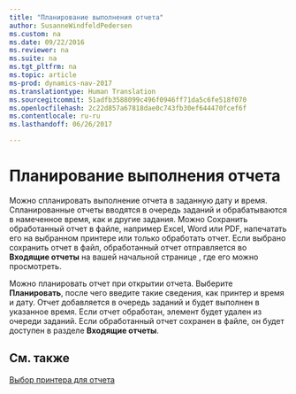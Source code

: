 ```yaml
---
title: "Планирование выполнения отчета"
author: SusanneWindfeldPedersen
ms.custom: na
ms.date: 09/22/2016
ms.reviewer: na
ms.suite: na
ms.tgt_pltfrm: na
ms.topic: article
ms-prod: dynamics-nav-2017
ms.translationtype: Human Translation
ms.sourcegitcommit: 51adfb3588099c496f0946ff71da5c6fe518f070
ms.openlocfilehash: 2c22d857a67818dae0c743fb30ef644470fcef6f
ms.contentlocale: ru-ru
ms.lasthandoff: 06/26/2017

---
```

    
# <a name="schedule-a-report-to-run"></a>Планирование выполнения отчета
Можно спланировать выполнение отчета в заданную дату и время. Спланированные отчеты вводятся в очередь заданий и обрабатываются в намеченное время, как и другие задания. Можно Сохранить обработанный отчет в файле, например Excel, Word или PDF, напечатать его на выбранном принтере или только обработать отчет. Если выбрано сохранить отчет в файл, обработанный отчет отправляется во **Входящие отчеты** на вашей начальной странице , где его можно просмотреть. 

Можно планировать отчет при открытии отчета. Выберите **Планировать**, после чего введите такие сведения, как принтер и время и дату. Отчет добавляется в очередь заданий и будет выполнен в указанное время. Если отчет обработан, элемент будет удален из очереди заданий. Если обработанный отчет сохранен в файле, он будет доступен в разделе **Входящие отчеты**.

## <a name="see-also"></a>См. также
[Выбор принтера для отчета](ui-specify-printer-selection-reports.md) 

 


